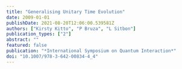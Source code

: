 ```yaml
---
title: "Generalising Unitary Time Evolution"
date: 2009-01-01
publishDate: 2021-08-20T12:06:00.539581Z
authors: ["Kirsty Kitto", "P Bruza", "L Sitbon"]
publication_types: ["2"]
abstract: ""
featured: false
publication: "*International Symposium on Quantum Interaction*"
doi: "10.1007/978-3-642-00834-4_4"
---
```


